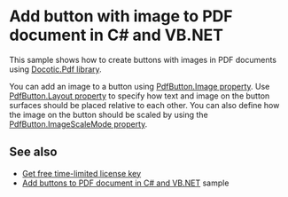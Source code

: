 # Add button with image to PDF document in C# and VB.NET
This sample shows how to create buttons with images in PDF documents using [Docotic.Pdf library](https://bitmiracle.com/pdf-library/).

You can add an image to a button using [PdfButton.Image property](https://bitmiracle.com/pdf-library/api/pdfbutton-image).
Use [PdfButton.Layout property](https://bitmiracle.com/pdf-library/api/pdfbutton-layout) to specify how text and image on the button surfaces should be placed relative to each other.
You can also define how the image on the button should be scaled by using the [PdfButton.ImageScaleMode property](https://bitmiracle.com/pdf-library/api/pdfbutton-imagescalemode).

## See also
* [Get free time-limited license key](https://bitmiracle.com/pdf-library/download)
* [Add buttons to PDF document in C# and VB.NET](/Samples/Forms%20and%20Annotations/Buttons) sample